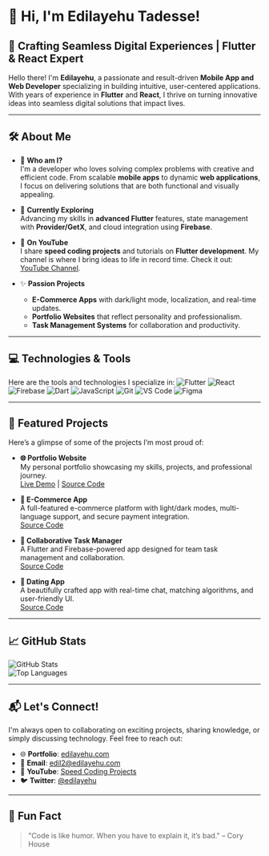 # 👋 Hi, I'm Edilayehu Tadesse!

## 🚀 Crafting Seamless Digital Experiences | Flutter & React Expert

Hello there! I'm **Edilayehu**, a passionate and result-driven **Mobile App and Web Developer** specializing in building intuitive, user-centered applications. With years of experience in **Flutter** and **React**, I thrive on turning innovative ideas into seamless digital solutions that impact lives.

---

## 🛠️ About Me

- 🌟 **Who am I?**  
  I'm a developer who loves solving complex problems with creative and efficient code. From scalable **mobile apps** to dynamic **web applications**, I focus on delivering solutions that are both functional and visually appealing.

- 🌱 **Currently Exploring**  
  Advancing my skills in **advanced Flutter** features, state management with **Provider/GetX**, and cloud integration using **Firebase**.

- 🎥 **On YouTube**  
  I share **speed coding projects** and tutorials on **Flutter development**. My channel is where I bring ideas to life in record time. Check it out: [YouTube Channel](https://youtube.com/channel/...).

- ✨ **Passion Projects**  
  - **E-Commerce Apps** with dark/light mode, localization, and real-time updates.  
  - **Portfolio Websites** that reflect personality and professionalism.  
  - **Task Management Systems** for collaboration and productivity.

---

## 💻 Technologies & Tools

Here are the tools and technologies I specialize in:
![Flutter](https://img.shields.io/badge/Flutter-02569B?style=flat-square&logo=flutter&logoColor=white)
![React](https://img.shields.io/badge/React-61DAFB?style=flat-square&logo=react&logoColor=black)
![Firebase](https://img.shields.io/badge/Firebase-FFCA28?style=flat-square&logo=firebase&logoColor=black)
![Dart](https://img.shields.io/badge/Dart-0175C2?style=flat-square&logo=dart&logoColor=white)
![JavaScript](https://img.shields.io/badge/JavaScript-F7DF1E?style=flat-square&logo=javascript&logoColor=black)
![Git](https://img.shields.io/badge/Git-F05032?style=flat-square&logo=git&logoColor=white)
![VS Code](https://img.shields.io/badge/VS%20Code-007ACC?style=flat-square&logo=visual-studio-code&logoColor=white)
![Figma](https://img.shields.io/badge/Figma-F24E1E?style=flat-square&logo=figma&logoColor=white)

---

## 🌟 Featured Projects

Here’s a glimpse of some of the projects I’m most proud of:

- **🌐 Portfolio Website**  
  My personal portfolio showcasing my skills, projects, and professional journey.  
  [Live Demo](https://edilayehu.com) | [Source Code](https://github.com/edilayehu/portfolio)

- **📱 E-Commerce App**  
  A full-featured e-commerce platform with light/dark modes, multi-language support, and secure payment integration.  
  [Source Code](https://github.com/edilayehu/ecommerce-app)

- **📅 Collaborative Task Manager**  
  A Flutter and Firebase-powered app designed for team task management and collaboration.  
  [Source Code](https://github.com/edilayehu/task-manager)

- **💬 Dating App**  
  A beautifully crafted app with real-time chat, matching algorithms, and user-friendly UI.  
  [Source Code](https://github.com/edilayehu/dating-app)

---

## 📈 GitHub Stats

![GitHub Stats](https://github-readme-stats.vercel.app/api?username=edilayehu&show_icons=true&theme=radical)  
![Top Languages](https://github-readme-stats.vercel.app/api/top-langs/?username=edilayehu&layout=compact&theme=radical)

---

## 📬 Let's Connect!

I'm always open to collaborating on exciting projects, sharing knowledge, or simply discussing technology. Feel free to reach out:

- 🌐 **Portfolio**: [edilayehu.com](https://edilayehu.com)  
- 📧 **Email**: [edil2@edilayehu.com](mailto:edil2@edilayehu.com)  
- 🎥 **YouTube**: [Speed Coding Projects](https://youtube.com/channel/...)  
- 🐦 **Twitter**: [@edilayehu](https://twitter.com/edilayehu)

---

## 🌟 Fun Fact

> "Code is like humor. When you have to explain it, it’s bad." – Cory House
